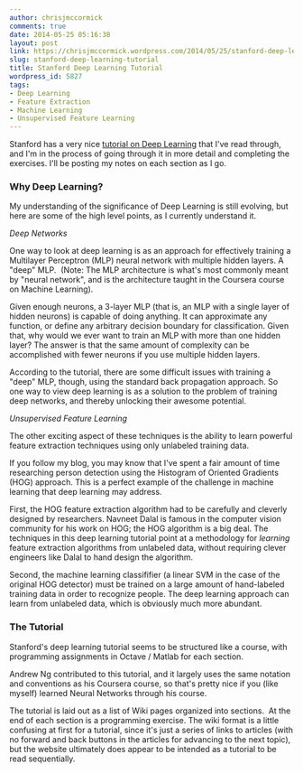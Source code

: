 ```yaml
---
author: chrisjmccormick
comments: true
date: 2014-05-25 05:16:38
layout: post
link: https://chrisjmccormick.wordpress.com/2014/05/25/stanford-deep-learning-tutorial/
slug: stanford-deep-learning-tutorial
title: Stanford Deep Learning Tutorial
wordpress_id: 5827
tags:
- Deep Learning
- Feature Extraction
- Machine Learning
- Unsupervised Feature Learning
---
```


Stanford has a very nice [tutorial on Deep Learning](http://ufldl.stanford.edu/wiki/index.php/UFLDL_Tutorial) that I've read through, and I'm in the process of going through it in more detail and completing the exercises. I'll be posting my notes on each section as I go.


### Why Deep Learning?


My understanding of the significance of Deep Learning is still evolving, but here are some of the high level points, as I currently understand it.

_Deep Networks_

One way to look at deep learning is as an approach for effectively training a Multilayer Perceptron (MLP) neural network with multiple hidden layers. A "deep" MLP.  (Note: The MLP architecture is what's most commonly meant by "neural network", and is the architecture taught in the Coursera course on Machine Learning).

Given enough neurons, a 3-layer MLP (that is, an MLP with a single layer of hidden neurons) is capable of doing anything. It can approximate any function, or define any arbitrary decision boundary for classification. Given that, why would we ever want to train an MLP with more than one hidden layer? The answer is that the same amount of complexity can be accomplished with fewer neurons if you use multiple hidden layers.

According to the tutorial, there are some difficult issues with training a "deep" MLP, though, using the standard back propagation approach. So one way to view deep learning is as a solution to the problem of training deep networks, and thereby unlocking their awesome potential.

_Unsupervised Feature Learning_

The other exciting aspect of these techniques is the ability to learn powerful feature extraction techniques using only unlabeled training data.

If you follow my blog, you may know that I've spent a fair amount of time researching person detection using the Histogram of Oriented Gradients (HOG) approach. This is a perfect example of the challenge in machine learning that deep learning may address.

First, the HOG feature extraction algorithm had to be carefully and cleverly designed by researchers. Navneet Dalal is famous in the computer vision community for his work on HOG; the HOG algorithm is a big deal. The techniques in this deep learning tutorial point at a methodology for _learning_ feature extraction algorithms from unlabeled data, without requiring clever engineers like Dalal to hand design the algorithm.

Second, the machine learning classififier (a linear SVM in the case of the original HOG detector) must be trained on a large amount of hand-labeled training data in order to recognize people. The deep learning approach can learn from unlabeled data, which is obviously much more abundant.


### The Tutorial


Stanford's deep learning tutorial seems to be structured like a course, with programming assignments in Octave / Matlab for each section.

Andrew Ng contributed to this tutorial, and it largely uses the same notation and conventions as his Coursera course, so that's pretty nice if you (like myself) learned Neural Networks through his course.

The tutorial is laid out as a list of Wiki pages organized into sections.  At the end of each section is a programming exercise. The wiki format is a little confusing at first for a tutorial, since it's just a series of links to articles (with no forward and back buttons in the articles for advancing to the next topic), but the website ultimately does appear to be intended as a tutorial to be read sequentially.


